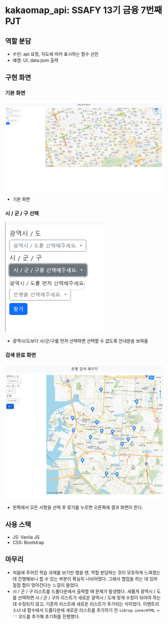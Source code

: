 # kakaomap_api: SSAFY 13기 금융 7번째 PJT
## 역할 분담
- 수린: api 요청, 지도에 마커 표시하는 함수 선언
- 예영: UI, data.json 출력

## 구현 화면
### 기본 화면
![은행 검색을 위한 페이지. 상단에 은행 검색 페이지라는 제목이 있고 왼쪽에 광역시, 도, 시, 군, 구, 은행을 선택할 수 있는 탭이 있음. 오른쪽에는 지도](index.png)
- 기본 화면

### 시 / 군 / 구 선택
![광역시/도보다 시/군/구를 먼저 선택하면 선택할 수 없도록 안내문을 보여줌](image.png)
- 광역시/도보다 시/군/구를 먼저 선택하면 선택할 수 없도록 안내문을 보여줌

### 검색 완료 화면
![검색 완료](image-1.png)
- 왼쪽에서 모든 사항을 선택 후 찾기를 누르면 오른쪽에 결과 화면이 뜬다.

## 사용 스택
- JS: Vanila JS
- CSS: Bootstrap

## 마무리
- 처음에 주어진 학습 과제를 보기만 했을 땐, 역할 분담하는 것이 모호하게 느껴졌는데 진행해보니 할 수 있는 부분이 확실히 나뉘어졌다. 그래서 협업을 하는 데 있어 점점 합이 맞아간다는 느낌이 들었다.
- 시 / 군 / 구 리스트를 드롭다운에서 출력할 때 문제가 발생했다. 새롭게 광역시 / 도를 선택하면 시 / 군 / 구의 리스트가 새로운 광역시 / 도에 맞게 수정이 되어야 하는데 수정되지 않고, 기존의 리스트에 새로운 리스트가 추가되는 식이었다. 이벤트리스너 내 함수에서 드롭다운에 새로운 리스트를 추가하기 전 `siDrop.innerHTML = ''` 코드를 추가해 초기화를 진행했다.

